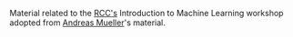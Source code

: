 Material related to the [RCC's](https://rcc.uchicago.edu/support-and-services/workshops-and-training) Introduction to Machine Learning workshop adopted from [Andreas Mueller](https://github.com/amueller/ml-training-intro/tree/master/notebooks)'s material.
